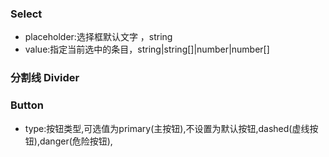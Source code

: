 
### Select
* placeholder:选择框默认文字 ，string
* value:指定当前选中的条目，string|string[]|number|number[]

### 分割线 Divider

### Button
* type:按钮类型,可选值为primary(主按钮),不设置为默认按钮,dashed(虚线按钮),danger(危险按钮),
